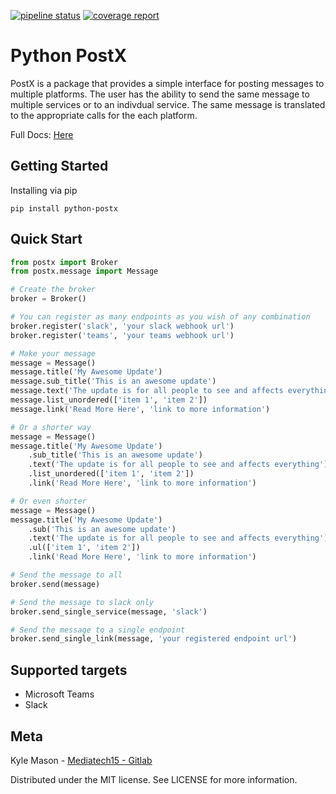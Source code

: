 
[![pipeline status](https://gitlab.com/mediatech15/python-postx/badges/main/pipeline.svg)](https://gitlab.com/mediatech15/python-postx/-/commits/main) 
[![coverage report](https://gitlab.com/mediatech15/python-postx/badges/main/coverage.svg)](https://gitlab.com/mediatech15/python-postx/-/commits/main)

# Python PostX

PostX is a package that provides a simple interface for posting messages to multiple platforms.
The user has the ability to send the same message to multiple services or to an indivdual service. 
The same message is translated to the appropriate calls for the each platform.

Full Docs: [Here](https://mediatech15.gitlab.io/python-postx/)

## Getting Started

Installing via pip

`pip install python-postx`

## Quick Start

```python
from postx import Broker
from postx.message import Message

# Create the broker
broker = Broker()

# You can register as many endpoints as you wish of any combination
broker.register('slack', 'your slack webhook url')
broker.register('teams', 'your teams webhook url')

# Make your message
message = Message()
message.title('My Awesome Update')
message.sub_title('This is an awesome update')
message.text('The update is for all people to see and affects everything')
message.list_unordered(['item 1', 'item 2'])
message.link('Read More Here', 'link to more information')

# Or a shorter way
message = Message()
message.title('My Awesome Update')
    .sub_title('This is an awesome update')
    .text('The update is for all people to see and affects everything')
    .list_unordered(['item 1', 'item 2'])
    .link('Read More Here', 'link to more information')

# Or even shorter
message = Message()
message.title('My Awesome Update')
    .sub('This is an awesome update')
    .text('The update is for all people to see and affects everything')
    .ul(['item 1', 'item 2'])
    .link('Read More Here', 'link to more information')

# Send the message to all
broker.send(message)

# Send the message to slack only
broker.send_single_service(message, 'slack')

# Send the message to a single endpoint
broker.send_single_link(message, 'your registered endpoint url')
```

## Supported targets

- Microsoft Teams
- Slack

## Meta

Kyle Mason - [Mediatech15 - Gitlab](https://gitlab.com/mediatech15)

Distributed under the MIT license. See LICENSE for more information.